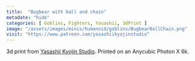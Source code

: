 ```yaml
---
title:  "Bugbear with ball and chain"
metadate: "hide"
categories: [ Goblins, Fighters, Yasashii, 3dPrint ]
image: "/assets/images/minis/humanoid/goblins/BugbearBallChain.png"
visit: "https://www.patreon.com/yasashiikyojinstudio"
---
```

3d print from [Yasashii Kyojin Studio](https://www.patreon.com/yasashiikyojinstudio). 
Printed on an Anycubic Photon X 6k.